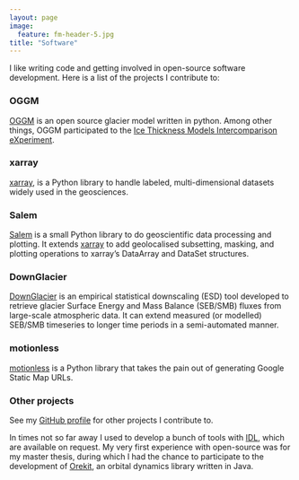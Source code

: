 ```yaml
---
layout: page
image:
  feature: fm-header-5.jpg
title: "Software"
---
```


I like writing code and getting involved in open-source software development.
Here is a list of the projects I contribute to:

### OGGM

[OGGM](http://oggm.org) is an open source glacier model written
in python. Among other things, OGGM participated to the
[Ice Thickness Models Intercomparison eXperiment](http://fabienmaussion.info/2016/06/18/itmix-experiment-phase1/).

### xarray

[xarray](http://xarray.pydata.org), is a Python library to handle labeled,
multi-dimensional datasets widely used in the geosciences.

### Salem

[Salem](http://salem.readthedocs.io/en/stable/) is a small Python library to do
geoscientific data processing and plotting. It extends
[xarray](https://github.com/pydata/xarray) to add
geolocalised subsetting, masking, and plotting operations to xarray’s
DataArray and DataSet structures.

### DownGlacier

[DownGlacier](https://bitbucket.org/fmaussion/downglacier) is an empirical
statistical downscaling (ESD) tool developed to retrieve glacier Surface
Energy and Mass Balance (SEB/SMB) fluxes from large-scale atmospheric data.
It can extend measured (or modelled) SEB/SMB timeseries
to longer time periods in a semi-automated manner.

### motionless

[motionless](https://github.com/ryancox/motionless) is a Python library that
takes the pain out of generating Google Static Map URLs.

### Other projects

See my [GitHub profile](https://github.com/fmaussion) for other projects I contribute to.

In times not so far away I used to develop a bunch of tools with
[IDL](https://en.wikipedia.org/wiki/IDL_%28programming_language%29), which are
available on request. My very first experience with open-source was for
my master thesis, during which I had the chance to participate to the development
of [Orekit](https://www.orekit.org/), an orbital dynamics library written in Java.
